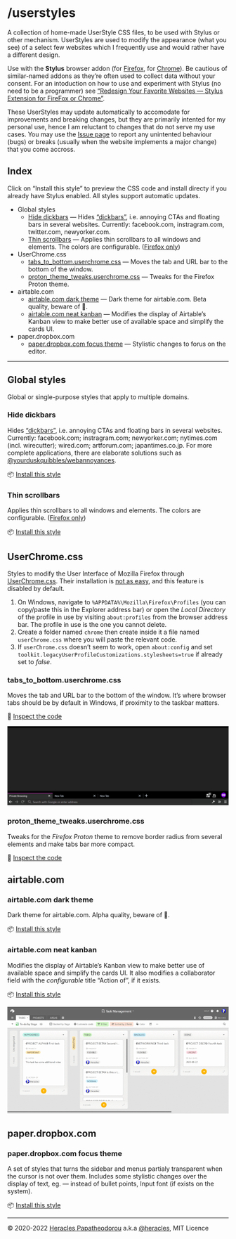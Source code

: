 # /userstyles

A collection of home-made UserStyle CSS files, to be used with Stylus or other mechanism. UserStyles are used to modify the appearance (what you see) of a select few websites which I frequently use and would rather have a different design.

Use with the **Stylus** browser addon (for [Firefox](https://addons.mozilla.org/el/firefox/addon/styl-us/), for [Chrome](https://chrome.google.com/webstore/detail/stylus/clngdbkpkpeebahjckkjfobafhncgmne)). Be cautious of similar-named addons as they’re often used to collect data without your consent. For an intoduction on how to use and experiment with Stylus (no need to be a programmer) see [“Redesign Your Favorite Websites — Stylus Extension for FireFox or Chrome”](https://medium.com/@coffmans/redesign-your-favorite-websites-stylus-extension-for-firefox-or-chrome-c5d5ae68e288).

These UserStyles may update automatically to accomodate for improvements and breaking changes, but they are primarily intented for my personal use, hence I am reluctant to changes that do not serve my use cases. You may use the [Issue page](https://github.com/Arty2/userstyles/issues) to report any unintented behaviour (bugs) or breaks (usually when the website implements a major change) that you come accross.


## Index

Click on “Install this style” to preview the CSS code and install directy if you already have Stylus enabled. All styles support automatic updates.

- Global styles
    + [Hide dickbars](#hide-dickbars) — Hides [“dickbars”](https://daringfireball.net/linked/2011/03/06/dickbar), i.e. annoying CTAs and floating bars in several websites. Currently: facebook.com, instragram.com, twitter.com, newyorker.com.
    + [Thin scrollbars](#thin-scrollbars) — Applies thin scrollbars to all windows and elements. The colors are configurable. ([Firefox only](https://developer.mozilla.org/en-US/docs/Web/CSS/scrollbar-width#Browser_compatibility))
- UserChrome.css
    + [tabs_to_bottom.userchrome.css](#tabs_to_bottomuserchromecss) — Moves the tab and URL bar to the bottom of the window.
    + [proton_theme_tweaks.userchrome.css](#proton_theme_tweaksuserchromecss) — Tweaks for the Firefox Proton theme.
- airtable.com
    + [airtable.com dark theme](#airtablecom-dark-theme) — Dark theme for airtable.com. Beta quality, beware of 🐛.
    + [airtable.com neat kanban](#airtablecom-neat-kanban) — Modifies the display of Airtable’s Kanban view to make better use of available space and simplify the cards UI.
- paper.dropbox.com
    + [paper.dropbox.com focus theme](#paperdropboxcom-focus-theme) — Stylistic changes to forus on the editor.


* * *


## Global styles

Global or single-purpose styles that apply to multiple domains.

### Hide dickbars

Hides [“dickbars”](https://daringfireball.net/linked/2011/03/06/dickbar), i.e. annoying CTAs and floating bars in several websites. Currently: facebook.com; instragram.com; newyorker.com; nytimes.com (incl. wirecutter); wired.com; artforum.com; japantimes.co.jp. For more complete applications, there are elaborate solutions such as [@yourduskquibbles/webannoyances](https://github.com/yourduskquibbles/webannoyances).

📦 [Install this style](https://raw.githubusercontent.com/Arty2/userstyles/master/_hide-dickbars.user.css)

### Thin scrollbars

Applies thin scrollbars to all windows and elements. The colors are configurable. ([Firefox only](https://developer.mozilla.org/en-US/docs/Web/CSS/scrollbar-width#Browser_compatibility))

📦 [Install this style](https://raw.githubusercontent.com/Arty2/userstyles/master/_thin-scrollbars.user.css)


## UserChrome.css

Styles to modify the User Interface of Mozilla Firefox through [UserChrome.css](http://kb.mozillazine.org/index.php?title=UserChrome.css). Their installation is [not as easy](https://www.howtogeek.com/334716/how-to-customize-firefoxs-user-interface-with-userchrome.css/), and this feature is disabled by default.

1. On Windows, navigate to `%APPDATA%\Mozilla\Firefox\Profiles` (you can copy/paste this in the Explorer address bar) or open the *Local Directory* of the profile in use by visiting `about:profiles` from the browser address bar. The profile in use is the one you cannot delete.
2. Create a folder named `chrome` then create inside it a file named `userChrome.css`  where you will paste the relevant code.
3. If `userChrome.css` doesn’t seem to work, open `about:config` and set `toolkit.legacyUserProfileCustomizations.stylesheets=true` if already set to *false*.

### tabs_to_bottom.userchrome.css

Moves the tab and URL bar to the bottom of the window. It’s where browser tabs should be by default in Windows, if proximity to the taskbar matters.

💾 [Inspect the code](https://raw.githubusercontent.com/Arty2/userstyles/master/tabs_to_bottom.userchrome.css)

![tabs to bottom for Firefox](./screenshots/tabs-to-bottom-userchrome.png)

### proton_theme_tweaks.userchrome.css

Tweaks for the *Firefox Proton* theme to remove border radius from several elements and make tabs bar more compact.

💾 [Inspect the code](https://raw.githubusercontent.com/Arty2/userstyles/master/proton_theme_tweaks.userchrome.css)

## airtable.com

### airtable.com dark theme

Dark theme for airtable.com. Alpha quality, beware of 🐛.

📦 [Install this style](https://raw.githubusercontent.com/Arty2/userstyles/master/airtable-com_dark-theme.user.css)

### airtable.com neat kanban

Modifies the display of Airtable’s Kanban view to make better use of available space and simplify the cards UI. It also modifies a collaborator field with the *configurable* title “Action of”, if it exists.

📦 [Install this style](https://raw.githubusercontent.com/Arty2/userstyles/master/airtable-com_neat-kanban.user.css)

![airtable.com neat kanban](./screenshots/airtable-com_neat-kanban.gif)

## paper.dropbox.com

### paper.dropbox.com focus theme

A set of styles that turns the sidebar and menus partialy transparent when the cursor is not over them. Includes some stylistic changes over the display of text, eg. — instead of bullet points, Input font (if exists on the system).

📦 [Install this style](https://raw.githubusercontent.com/Arty2/userstyles/master/paper-dropbox-com_focus.user.css)

* * *

© 2020-2022 [Heracles Papatheodorou](https://heracl.es) a.k.a [@heracles](https://mastodon.social/@heracles), MIT Licence